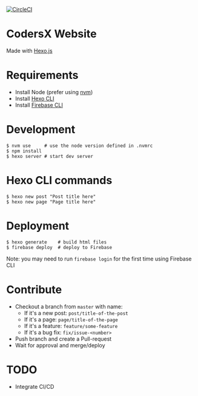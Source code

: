 [![CircleCI](https://circleci.com/gh/nhim175/coders-tokyo-web.svg?style=svg)](https://circleci.com/gh/nhim175/coders-tokyo-web)

# CodersX Website

Made with [Hexo.js](https://hexo.io/)

# Requirements

- Install Node (prefer using [nvm](https://github.com/creationix/nvm))
- Install [Hexo CLI](https://github.com/hexojs/hexo)
- Install [Firebase CLI](https://firebase.google.com/docs/cli/)

# Development

```
$ nvm use     # use the node version defined in .nvmrc
$ npm install
$ hexo server # start dev server
```

# Hexo CLI commands

```
$ hexo new post "Post title here"
$ hexo new page "Page title here"
```

# Deployment

```
$ hexo generate    # build html files
$ firebase deploy  # deploy to Firebase
```

Note: you may need to run `firebase login` for the first time using Firebase CLI

# Contribute

- Checkout a branch from `master` with name:
  - If it's a new post: `post/title-of-the-post`
  - If it's a page: `page/title-of-the-page`
  - If it's a feature: `feature/some-feature`
  - If it's a bug fix: `fix/issue-<number>`
- Push branch and create a Pull-request
- Wait for approval and merge/deploy

# TODO

- Integrate CI/CD

